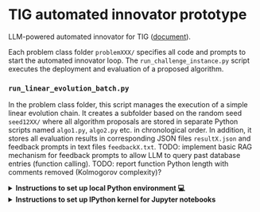 # TIG automated innovator prototype

LLM-powered automated innovator for TIG ([document](https://www.overleaf.com/project/676408860ebce2fc210a5309)).


Each problem class folder `problemXXX/` specifies all code and prompts to start the automated innovator loop. The `run_challenge_instance.py` script executes the deployment and evaluation of a proposed algorithm. 


### `run_linear_evolution_batch.py`

In the problem class folder, this script manages the execution of a simple linear evolution chain. It creates a subfolder based on the random seed `seed12XX/` where all algorithm proposals are stored in separate Python scripts named `algo1.py`, `algo2.py` etc. in chronological order. In addition, it stores all evaluation results in corresponding JSON files `resultX.json` and feedback prompts in text files `feedbackX.txt`. 
TODO: implement basic RAG mechanism for feedback prompts to allow LLM to query past database entries (function calling).
TODO: report function Python length with comments removed (Kolmogorov complexity)?


<details>
<summary><b>Instructions to set up local Python environment 💻 </b></summary>

To run the notebooks, we need to install software dependencies in Python 3 (3.7 or higher).
    
1. First, open the terminal and create a Python 3 virtual environment in the repository directory

```
mkdir venv/
python3 -m venv venv/
```

Note it is a good habit to specify the exact Python version `python3.xx -m venv venv/`
    
2. Now activate it 
    
```
. venv/bin/activate
```
    
3. Finally, install the required dependencies 
    
```
python3 -m pip install -r requirements.txt
```

4. Set up the `.env` file in the root directory for local paths and variables

```
VENV_PATH="/your/venv/path/..."
CHECKPOINT_PATH="/your/checkpoint/path/..."
```

   
</details>


<details>
<summary><b>Instructions to set up IPython kernel for Jupyter notebooks</b></summary>


1. Add the new environment to Jupyter kernels 

```
python3 -m ipykernel install --user --name=TIG_grad
```
  
2. Now one should be able to run the notebooks with all dependencies available using the `TIG_grad` IPython kernel.

</details>